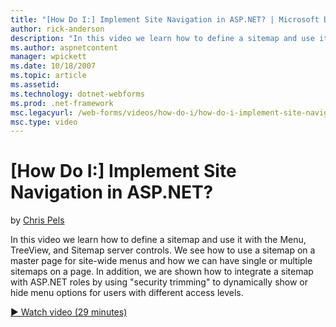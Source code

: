 ```yaml
---
title: "[How Do I:] Implement Site Navigation in ASP.NET? | Microsoft Docs"
author: rick-anderson
description: "In this video we learn how to define a sitemap and use it with the Menu, TreeView, and Sitemap server controls. We see how to use a sitemap on a master page..."
ms.author: aspnetcontent
manager: wpickett
ms.date: 10/18/2007
ms.topic: article
ms.assetid: 
ms.technology: dotnet-webforms
ms.prod: .net-framework
msc.legacyurl: /web-forms/videos/how-do-i/how-do-i-implement-site-navigation-in-aspnet
msc.type: video
---
```

[How Do I:] Implement Site Navigation in ASP.NET?
====================
by [Chris Pels](https://twitter.com/chrispels)

In this video we learn how to define a sitemap and use it with the Menu, TreeView, and Sitemap server controls. We see how to use a sitemap on a master page for site-wide menus and how we can have single or multiple sitemaps on a page. In addition, we are shown how to integrate a sitemap with ASP.NET roles by using "security trimming" to dynamically show or hide menu options for users with different access levels.

[&#9654; Watch video (29 minutes)](https://channel9.msdn.com/Blogs/ASP-NET-Site-Videos/how-do-i-implement-site-navigation-in-aspnet)